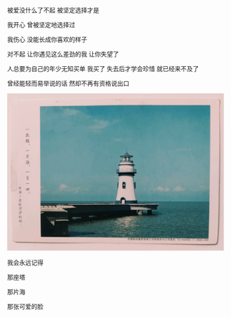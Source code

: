 
被爱没什么了不起 被坚定选择才是

我开心 曾被坚定地选择过

我伤心 没能长成你喜欢的样子

对不起 让你遇见这么差劲的我 让你失望了

人总要为自己的年少无知买单 我买了 失去后才学会珍惜 就已经来不及了

曾经能轻而易举说的话 然却不再有资格说出口

![](./01.webp)

我会永远记得

那座塔

那片海

那张可爱的脸